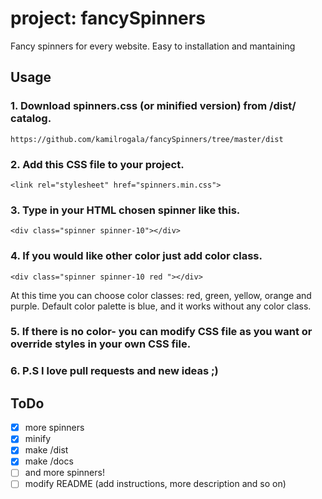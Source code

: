 # project: fancySpinners

Fancy spinners for every website.
Easy to installation and mantaining

## Usage

### 1. Download spinners.css (or minified version) from /dist/ catalog.
```
https://github.com/kamilrogala/fancySpinners/tree/master/dist
```

### 2. Add this CSS file to your project.
```
<link rel="stylesheet" href="spinners.min.css">
```

### 3. Type in your HTML chosen spinner like this.
```
<div class="spinner spinner-10"></div>
```

### 4. If you would like other color just add color class.
```
<div class="spinner spinner-10 red "></div>
```

At this time you can choose color classes: red, green, yellow, orange and purple. Default color palette is blue, and it works without any color class.

### 5. If there is no color- you can modify CSS file as you want or override styles in your own CSS file.

### 6. P.S I love pull requests and new ideas ;)

## ToDo

- [x] more spinners
- [x] minify
- [x] make /dist
- [x] make /docs
- [ ] and more spinners!
- [ ] modify README (add instructions, more description and so on)